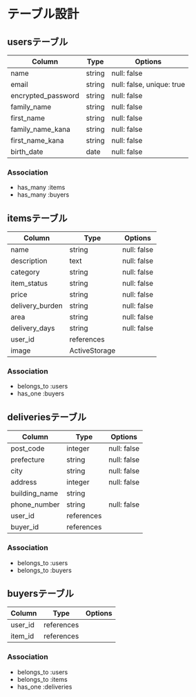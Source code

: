 # テーブル設計

## usersテーブル

| Column             | Type   | Options                   |
| ------------------ | ------ | ------------------------- |
| name               | string | null: false               |
| email              | string | null: false, unique: true |
| encrypted_password | string | null: false               |
| family_name        | string | null: false               |
| first_name         | string | null: false               |
| family_name_kana   | string | null: false               |
| first_name_kana    | string | null: false               |
| birth_date         | date   | null: false               |





### Association


- has_many :items
- has_many :buyers




## itemsテーブル

| Column          | Type          | Options    |
| --------------- | ------------- | ---------- |
| name            | string        | null: false|
| description     | text          | null: false|
| category        | string        | null: false|
| item_status     | string        | null: false|
| price           | string        | null: false|
| delivery_burden | string        | null: false|
| area            | string        | null: false|
| delivery_days   | string        | null: false|
| user_id         | references    |            |
| image           | ActiveStorage |            |



### Association

- belongs_to :users
- has_one :buyers



## deliveriesテーブル


| Column        | Type       | Options     |
| ------------- | ---------- | ----------- |
| post_code     | integer    | null: false |
| prefecture    | string     | null: false |
| city          | string     | null: false |
| address       | integer    | null: false |
| building_name | string     |             |
| phone_number  | string     | null: false |
| user_id       | references |             |
| buyer_id      | references |             |



### Association

- belongs_to :users
- belongs_to :buyers




## buyersテーブル


| Column  | Type       | Options |
| ------- | ---------- | ------- |
| user_id | references |         |
| item_id | references |         |



### Association

- belongs_to :users
- belongs_to :items
- has_one :deliveries




